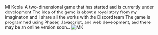 MI Kcola, A two-dimensional game that has started and is currently under development The idea of the game is about a royal story from my imagination and I share all the works with the Discord team The game is programmed using Phaser, Javascript, and web development, and there may be an online version soon...
![MK](https://user-images.githubusercontent.com/74735976/176575885-0e9359c6-a1f9-42b4-957e-6cbcdf71636e.png)
